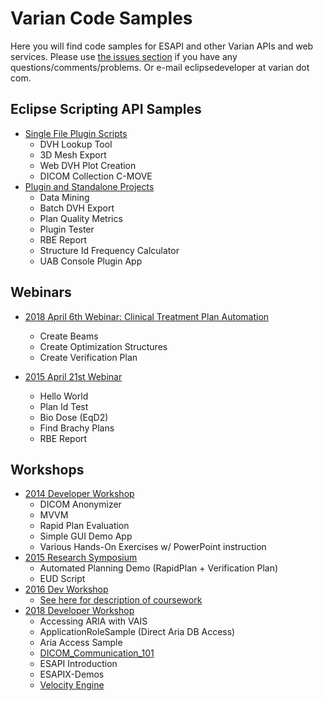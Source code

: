 # Varian Code Samples
Here you will find code samples for ESAPI and other Varian APIs and web services. Please use [the issues section](../../issues) if you have any questions/comments/problems. Or e-mail eclipsedeveloper at varian dot com.

## Eclipse Scripting API Samples
* [Single File Plugin Scripts](Eclipse%20Scripting%20API/plugins)
  * DVH Lookup Tool
  * 3D Mesh Export
  * Web DVH Plot Creation
  * DICOM Collection C-MOVE
* [Plugin and Standalone Projects](Eclipse%20Scripting%20API/projects)
  * Data Mining
  * Batch DVH Export
  * Plan Quality Metrics
  * Plugin Tester
  * RBE Report
  * Structure Id Frequency Calculator
  * UAB Console Plugin App

## Webinars
* [2018 April 6th Webinar: Clinical Treatment Plan Automation](webinars%20%26%20workshops/06%20Apr%202018%20Webinar/Eclipse%20Scripting%20API/Projects)
  * Create Beams
  * Create Optimization Structures
  * Create Verification Plan
  
* [2015 April 21st Webinar](webinars%20%26%20workshops/21%20Apr%202015%20Webinar/Eclipse%20Scripting%20API)
  * Hello World
  * Plan Id Test
  * Bio Dose (EqD2)
  * Find Brachy Plans
  * RBE Report

## Workshops
* [2014 Developer Workshop](webinars%20%26%20workshops/Developer%20Workshop%202014)
  * DICOM Anonymizer
  * MVVM
  * Rapid Plan Evaluation
  * Simple GUI Demo App
  * Various Hands-On Exercises w/ PowerPoint instruction
* [2015 Research Symposium](webinars%20%26%20workshops/Research%20Symposium%202015/Eclipse%20Scripting%20API/Projects)
  * Automated Planning Demo (RapidPlan + Verification Plan)
  * EUD Script
* [2016 Dev Workshop](webinars%20%26%20workshops/Developer%20Workshop%202016)
  * [See here for description of coursework](https://github.com/VarianAPIs/samples/blob/master/webinars%20%26%20workshops/Developer%20Workshop%202016/160728%20ESAPI%20Track%20Details.pdf)
* [2018 Developer Workshop](webinars%20%26%20workshops/Developer%20Workshop%202018)
  * Accessing ARIA with VAIS
  * ApplicationRoleSample	(Direct Aria DB Access)
  * Aria Access Sample
  * [DICOM_Communication_101](../../../DICOM_Communication_101)
  * ESAPI Introduction
  * ESAPIX-Demos
  * [Velocity Engine](../../../VelocityEngine)
